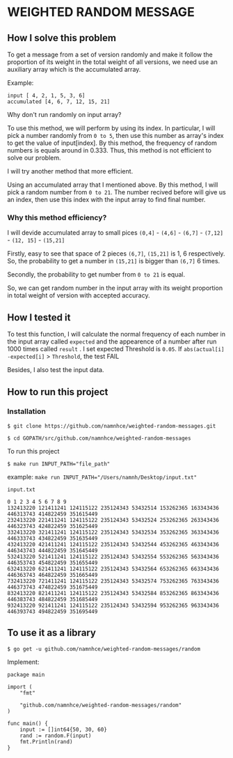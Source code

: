 # WEIGHTED RANDOM MESSAGE

## How I solve this problem

To get a message from a set of version randomly and make it follow the proportion of its weight in the total weight of all versions, we need use an  auxiliary array which is the accumulated array.

Example:
```
input [ 4, 2, 1, 5, 3, 6]
accumulated [4, 6, 7, 12, 15, 21]
```

Why don't run randomly on input array?

To use this method, we will perform by using its index. In particular, I will pick a number randomly from `0 to 5`, then use this number as array's index to get the value of input[index]. By this method, the frequency of random numbers is equals around in 0.333. Thus, this method is not efficient to solve our problem.

I will try another method that more efficient.

Using an accumulated array that I mentioned above. By this method, I will pick a random number from `0 to 21`. The number recived before will give us an index, then use this index with the input array to find final number.

### Why this method efficiency?

I will devide accumulated array to small pices `(0,4]` - `(4,6]` - `(6,7]` - `(7,12]` - `(12, 15]` - `(15,21]`

Firstly, easy to see that space of 2 pieces `(6,7]`, `(15,21]` is 1, 6 respectively. So, the probability to get a number in `(15,21]` is bigger than `(6,7]` 6 times.

Secondly, the probability to get number from `0 to 21` is equal.

So, we can get random number in the input array with its weight proportion in total weight of version with accepted accuracy.

## How I tested it

To test this function, I will calculate the normal frequency of each number in the input array called `expected` and the appearence of a number after run  1000 times called `result` . I set expected Threshold is `0.05`.
If `abs(actual[i] -expected[i]` > `Threshold`, the test FAIL

Besides, I also test the input data.

## How to run this project

### Installation

```
$ git clone https://github.com/namnhce/weighted-random-messages.git
```

```
$ cd GOPATH/src/github.com/namnhce/weighted-random-messages
```

To run this project
```
$ make run INPUT_PATH="file_path"
```

example: `make run INPUT_PATH="/Users/namnh/Desktop/input.txt"`

`input.txt`
```
0 1 2 3 4 5 6 7 8 9
132413220 121411241 124115122 235124343 53432514 153262365 163343436 446313743 414822459 351615449
232413220 221411241 124115122 235124343 53432524 253262365 263343436 446323743 424822459 351625449
332413220 321411241 124115122 235124343 53432534 353262365 363343436 446333743 434822459 351635449
432413220 421411241 124115122 235124343 53432544 453262365 463343436 446343743 444822459 351645449
532413220 521411241 124115122 235124343 53432554 553262365 563343436 446353743 454822459 351655449
632413220 621411241 124115122 235124343 53432564 653262365 663343436 446363743 464822459 351665449
732413220 721411241 124115122 235124343 53432574 753262365 763343436 446373743 474822459 351675449
832413220 821411241 124115122 235124343 53432584 853262365 863343436 446383743 484822459 351685449
932413220 921411241 124115122 235124343 53432594 953262365 963343436 446393743 494822459 351695449
```

## To use it as a library
```
$ go get -u github.com/namnhce/weighted-random-messages/random
```

Implement:
```
package main

import (
	"fmt"

	"github.com/namnhce/weighted-random-messages/random"
)

func main() {
	input := []int64{50, 30, 60}
	rand := random.F(input)
	fmt.Println(rand)
}

```


